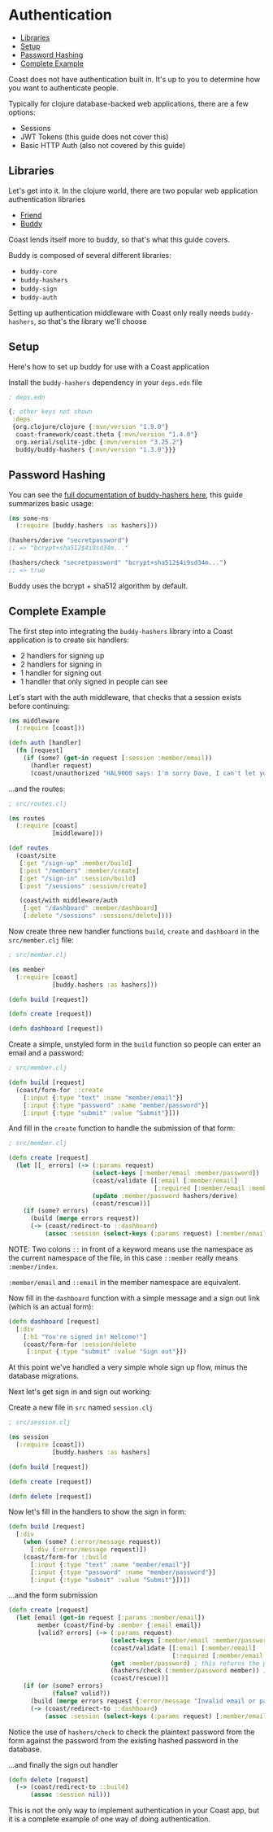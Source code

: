 # Authentication

* [Libraries](#user-content-libraries)
* [Setup](#user-content-setup)
* [Password Hashing](#user-content-password-hashing)
* [Complete Example](#user-content-complete-example)

Coast does not have authentication built in. It's up to you to determine how you want to authenticate people.

Typically for clojure database-backed web applications, there are a few options:

- Sessions
- JWT Tokens (this guide does not cover this)
- Basic HTTP Auth (also not covered by this guide)

## Libraries

Let's get into it. In the clojure world, there are two popular web application authentication libraries

- [Friend](https://github.com/cemerick/friend)
- [Buddy](https://github.com/funcool/buddy)

Coast lends itself more to buddy, so that's what this guide covers.

Buddy is composed of several different libraries:

- `buddy-core`
- `buddy-hashers`
- `buddy-sign`
- `buddy-auth`

Setting up authentication middleware with Coast only really needs `buddy-hashers`, so that's the library we'll choose

## Setup

Here's how to set up buddy for use with a Coast application

Install the `buddy-hashers` dependency in your `deps.edn` file

```clojure
; deps.edn

{; other keys not shown
 :deps
 {org.clojure/clojure {:mvn/version "1.9.0"}
  coast-framework/coast.theta {:mvn/version "1.4.0"}
  org.xerial/sqlite-jdbc {:mvn/version "3.25.2"}
  buddy/buddy-hashers {:mvn/version "1.3.0"}}}
```

## Password Hashing

You can see the [full documentation of buddy-hashers here](https://funcool.github.io/buddy-hashers/latest/), this guide summarizes basic usage:

```clojure
(ns some-ns
  (:require [buddy.hashers :as hashers]))

(hashers/derive "secretpassword")
;; => "bcrypt+sha512$4i9sd34m..."

(hashers/check "secretpassword" "bcrypt+sha512$4i9sd34m...")
;; => true
```

Buddy uses the bcrypt + sha512 algorithm by default.

## Complete Example

The first step into integrating the `buddy-hashers` library into a Coast application is to create six handlers:

- 2 handlers for signing up
- 2 handlers for signing in
- 1 handler for signing out
- 1 handler that only signed in people can see

Let's start with the auth middleware, that checks that a session exists before continuing:

```clojure
(ns middleware
  (:require [coast]))

(defn auth [handler]
  (fn [request]
    (if (some? (get-in request [:session :member/email))
      (handler request)
      (coast/unauthorized "HAL9000 says: I'm sorry Dave, I can't let you do that"))))
```

...and the routes:

```clojure
; src/routes.clj

(ns routes
  (:require [coast]
            [middleware]))

(def routes
  (coast/site
   [:get "/sign-up" :member/build]
   [:post "/members" :member/create]
   [:get "/sign-in" :session/build]
   [:post "/sessions" :session/create]

   (coast/with middleware/auth
    [:get "/dashboard" :member/dashboard]
    [:delete "/sessions" :sessions/delete])))
```

Now create three new handler functions `build`, `create` and `dashboard` in the `src/member.clj` file:

```clojure
; src/member.clj

(ns member
  (:require [coast]
            [buddy.hashers :as hashers]))

(defn build [request])

(defn create [request])

(defn dashboard [request])
```

Create a simple, unstyled form in the `build` function so people can enter an email and a password:

```clojure
; src/member.clj

(defn build [request]
  (coast/form-for ::create
    [:input {:type "text" :name "member/email"}]
    [:input {:type "password" :name "member/password"}]
    [:input {:type "submit" :value "Submit"}]))
```

And fill in the `create` function to handle the submission of that form:

```clojure
; src/member.clj

(defn create [request]
  (let [[_ errors] (-> (:params request)
                       (select-keys [:member/email :member/password])
                       (coast/validate [[:email [:member/email]
                                        [:required [:member/email :member/password]]]])
                       (update :member/password hashers/derive)
                       (coast/rescue))]
    (if (some? errors)
      (build (merge errors request))
      (-> (coast/redirect-to ::dashboard)
          (assoc :session (select-keys (:params request) [:member/email]))))))
```

NOTE: Two colons `::` in front of a keyword means use the namespace as the current namespace of the file, in this case `::member` really means `:member/index`.

`:member/email` and `::email` in the member namespace are equivalent.

Now fill in the `dashboard` function with a simple message and a sign out link (which is an actual form):

```clojure
(defn dashboard [request]
  [:div
    [:h1 "You're signed in! Welcome!"]
    (coast/form-for :session/delete
     [:input {:type "submit" :value "Sign out"}])
```

At this point we've handled a very simple whole sign up flow, minus the database migrations.

Next let's get sign in and sign out working:

Create a new file in `src` named `session.clj`

```clojure
; src/session.clj

(ns session
  (:require [coast]))
            [buddy.hashers :as hashers]

(defn build [request])

(defn create [request])

(defn delete [request])
```

Now let's fill in the handlers to show the sign in form:

```clojure
(defn build [request]
  [:div
    (when (some? (:error/message request))
      [:div (:error/message request)])
    (coast/form-for ::build
      [:input {:type "text" :name "member/email"}]
      [:input {:type "password" :name "member/password"}]
      [:input {:type "submit" :value "Submit"}])])
```

...and the form submission

```clojure
(defn create [request]
  (let [email (get-in request [:params :member/email])
        member (coast/find-by :member {:email email})
        [valid? errors] (-> (:params request)
                            (select-keys [:member/email :member/password])
                            (coast/validate [[:email [:member/email]
                                             [:required [:member/email :member/password]]]]) ; these three lines could be middleware
                            (get :member/password) ; this returns the plaintext password from the params map
                            (hashers/check (:member/password member)) ; hashers/check is here
                            (coast/rescue))]
    (if (or (some? errors)
            (false? valid?))
      (build (merge errors request {:error/message "Invalid email or password"}))
      (-> (coast/redirect-to ::dashboard)
          (assoc :session (select-keys (:params request) [:member/email]))))))
```

Notice the use of `hashers/check` to check the plaintext password from the form against the
password from the existing hashed password in the database.

...and finally the sign out handler

```clojure
(defn delete [request]
  (-> (coast/redirect-to ::build)
      (assoc :session nil)))
```

This is not the only way to implement authentication in your Coast app, but it is a complete example of one way of doing authentication.
